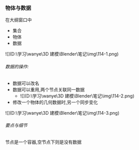 ### 物体与数据

在大纲窗口中

- 集合
- 物体
- 数据

![](D:\学习\wanye\3D 建模\Blender\笔记\img\114-1.png)





###### 数据的操作:

- 数据可以改名
- 数据可以重用,两个节点关联同一数据
  - ![](D:\学习\wanye\3D 建模\Blender\笔记\img\114-2.png)
- 修改一个物体的几何数据时,另一个同步变化

![](D:\学习\wanye\3D 建模\Blender\笔记\img\114-3.png)





###### 要点与细节

节点是一个容器,空节点下则是没有数据